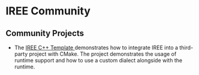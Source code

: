 # IREE Community

## Community Projects

* The [IREE C++ Template ](https://github.com/iml130/iree-template-cpp) demonstrates how to integrate IREE into a third-party project with CMake. The project demonstrates the usage of runtime support and how to use a custom dialect alongside with the runtime.
